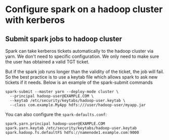 # Configure spark on a hadoop cluster with kerberos


## Submit spark jobs to hadoop cluster
Spark can take kerberos tickets automatically to the hadoop cluster via yarn.
We don't need to specific configuration. We only need to make sure the user
has obtained a valid TGT ticket.

But if the spark job runs longer than the validity of the ticket, the job will fail. So the best practice
is to use a keytab file which allows spark to ask new tickets if it needs. Below is an example
of the spark-submit commands

```shell
spark-submit --master yarn --deploy-mode cluster \
  --principal hadoop-user@EXAMPLE.COM \
  --keytab /etc/security/keytabs/hadoop-user.keytab \
  --class com.example.MyApp hdfs:///user/hadoop-user/myapp.jar
```

You can also configure the `spark-defaults.conf`:

```shell
spark.yarn.principal hadoop-user@EXAMPLE.COM
spark.yarn.keytab /etc/security/keytabs/hadoop-user.keytab
spark.hadoop.fs.defaultFS hdfs://namenode1.example.com:9000
```
